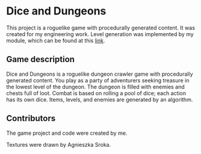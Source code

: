 # Dice and Dungeons

This project is a roguelike game with procedurally generated content. It was created for my engineering work.
Level generation was implemented by my module, which can be found at this [link](https://github.com/SzymonRogozinski/DungeonGenerator).

## Game description

Dice and Dungeons is a roguelike dungeon crawler game with procedurally generated content. You play as a party of adventurers seeking treasure in the lowest level of the dungeon. The dungeon is filled with enemies and chests full of loot. Combat is based on rolling a pool of dice; each action has its own dice. Items, levels, and enemies are generated by an algorithm.

## Contributors

The game project and code were created by me.

Textures were drawn by Agnieszka Sroka.
